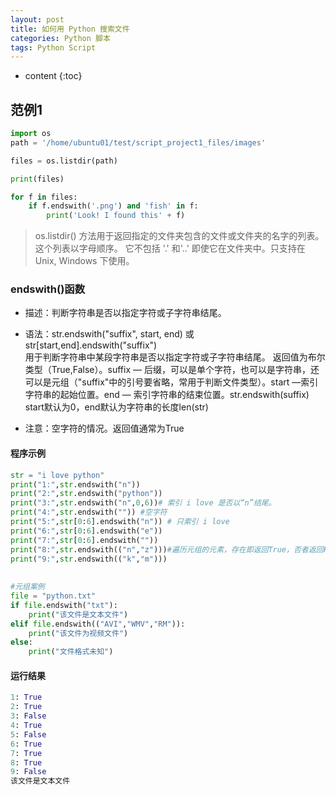 ```yaml
---
layout: post
title: 如何用 Python 搜索文件
categories: Python 脚本
tags: Python Script
---
```


* content
{:toc}


## 范例1

```python
import os
path = '/home/ubuntu01/test/script_project1_files/images' 

files = os.listdir(path)

print(files)

for f in files:
    if f.endswith('.png') and 'fish' in f:
        print('Look! I found this' + f)
```


> os.listdir() 方法用于返回指定的文件夹包含的文件或文件夹的名字的列表。这个列表以字母顺序。 它不包括 '.' 和'..' 即使它在文件夹中。只支持在 Unix, Windows 下使用。


### endswith()函数

* 描述：判断字符串是否以指定字符或子字符串结尾。

* 语法：str.endswith("suffix", start, end) 或 str[start,end].endswith("suffix")    
用于判断字符串中某段字符串是否以指定字符或子字符串结尾。
返回值为布尔类型（True,False）。suffix — 后缀，可以是单个字符，也可以是字符串，还可以是元组（"suffix"中的引号要省略，常用于判断文件类型）。start —索引字符串的起始位置。end — 索引字符串的结束位置。str.endswith(suffix)  start默认为0，end默认为字符串的长度len(str)

* 注意：空字符的情况。返回值通常为True

#### 程序示例
```python
str = "i love python"
print("1:",str.endswith("n")) 
print("2:",str.endswith("python"))
print("3:",str.endswith("n",0,6))# 索引 i love 是否以“n”结尾。
print("4:",str.endswith("")) #空字符
print("5:",str[0:6].endswith("n")) # 只索引 i love
print("6:",str[0:6].endswith("e"))
print("7:",str[0:6].endswith(""))
print("8:",str.endswith(("n","z")))#遍历元组的元素，存在即返回True，否者返回False
print("9:",str.endswith(("k","m")))
 
 
#元组案例
file = "python.txt"
if file.endswith("txt"):
    print("该文件是文本文件")
elif file.endswith(("AVI","WMV","RM")):
    print("该文件为视频文件")
else:
    print("文件格式未知")
```

#### 运行结果
```python
1: True
2: True
3: False
4: True
5: False
6: True
7: True
8: True
9: False
该文件是文本文件
```
